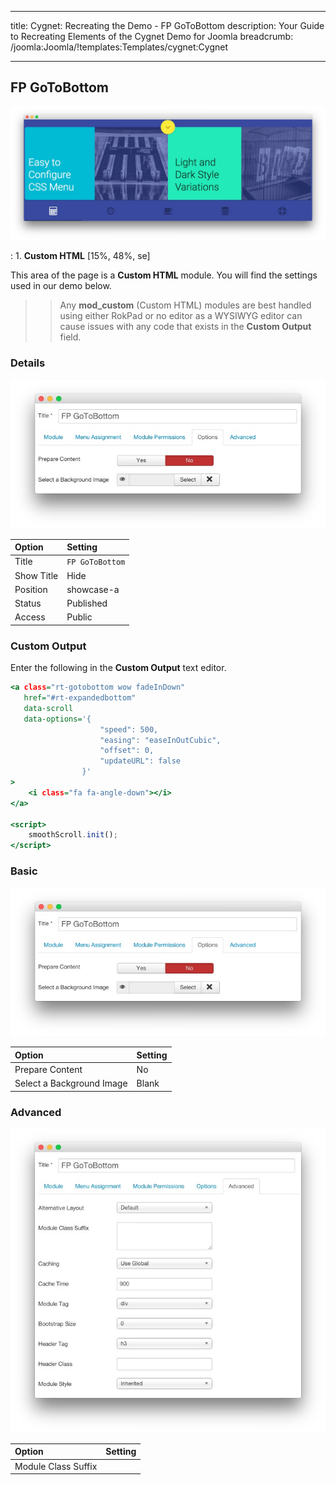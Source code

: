 
---
title: Cygnet: Recreating the Demo - FP GoToBottom
description: Your Guide to Recreating Elements of the Cygnet Demo for Joomla
breadcrumb: /joomla:Joomla/!templates:Templates/cygnet:Cygnet

---

FP GoToBottom
-----

![Custom HTML](assets/demo_3.jpeg)

:   1. **Custom HTML** [15%, 48%, se]

This area of the page is a **Custom HTML** module. You will find the settings used in our demo below.

>> Any **mod_custom** (Custom HTML) modules are best handled using either RokPad or no editor as a WYSIWYG editor can cause issues with any code that exists in the **Custom Output** field.

### Details

![Details](assets/demo_3b.jpeg)

| Option      | Setting         |
| :---------- | :----------     |
| Title       | `FP GoToBottom` |
| Show Title  | Hide            |
| Position    | showcase-a      |
| Status      | Published       |
| Access      | Public          |

### Custom Output

Enter the following in the **Custom Output** text editor.

~~~ .html
<a class="rt-gotobottom wow fadeInDown"
   href="#rt-expandedbottom"
   data-scroll
   data-options='{
                    "speed": 500,
                    "easing": "easeInOutCubic",
                    "offset": 0,
                    "updateURL": false
                }'
>
    <i class="fa fa-angle-down"></i>
</a>

<script>
    smoothScroll.init();
</script>
~~~

### Basic

![Basic](assets/demo_3b.jpeg)

| Option                    | Setting     |
| :----------               | :---------- |
| Prepare Content           | No          |
| Select a Background Image | Blank       |

### Advanced

![Advanced](assets/demo_3c.jpeg)

| Option              | Setting     |
| :----------         | :---------- |
| Module Class Suffix |             |